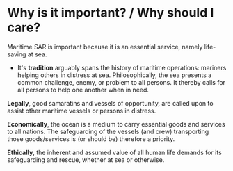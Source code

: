# Why is it important? / Why should I care?
Maritime SAR is important because it is an essential service, namely life-saving at sea.

- It's **tradition** arguably spans the history of maritime operations: mariners helping others in distress at sea. Philosophically, the sea presents a common challenge, enemy, or problem to all persons. It thereby calls for all persons to help one another when in need.

**Legally**, good samaratins and vessels of opportunity, are called upon to assist other maritime vessels or persons in distress. 

**Economically**, the ocean is a medium to carry essential goods and services to all nations. The safeguarding of the vessels (and crew) transporting those goods/services is (or should be) therefore a priority.

**Ethically**, the inherent and assumed value of all human life demands for its safeguarding and rescue, whether at sea or otherwise.
